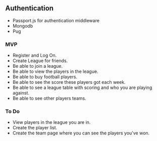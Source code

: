 ## Authentication
- Passport.js for authentication middleware
- Mongodb
- Pug

### MVP
- Register and Log On.
- Create League for friends.
- Be able to join a league.
- Be able to view the players in the league.
- Be able to buy football players.
- Be able to see the score these players got each week.
- Be able to see a league table with scoring and who you are playing against.
- Be able to see other players teams.

### To Do
- View players in the league you are in.
- Create the player list.
- Create the team page where you can see the players you've won.